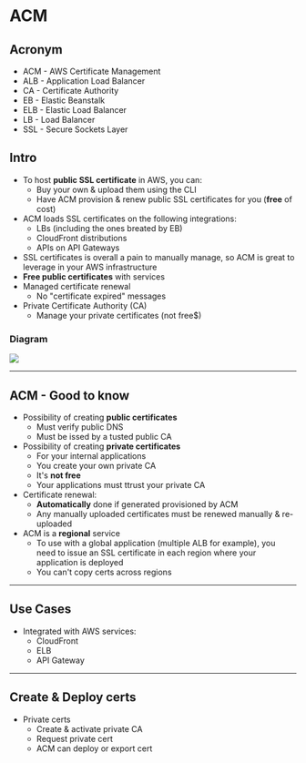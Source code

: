 # ACM

## Acronym
* ACM - AWS Certificate Management
* ALB - Application Load Balancer
* CA - Certificate Authority
* EB - Elastic Beanstalk
* ELB - Elastic Load Balancer
* LB - Load Balancer
* SSL - Secure Sockets Layer


## Intro
* To host **public SSL certificate** in AWS, you can:
  * Buy your own & upload them using the CLI
  * Have ACM provision & renew public SSL certificates for you (**free** of cost)
* ACM loads SSL certificates on the following integrations:
  * LBs (including the ones breated by EB)
  * CloudFront distributions
  * APIs on API Gateways
* SSL certificates is overall a pain to manually manage, so ACM is great to leverage in your AWS infrastructure
* **Free public certificates** with services
* Managed certificate renewal
  * No "certificate expired" messages
* Private Certificate Authority (CA)
  * Manage your private certificates (not free$)
  
### Diagram
[<img src="https://i.imgur.com/p3sjGja.png">](https://i.imgur.com/p3sjGja.png)

---

## ACM - Good to know
* Possibility of creating **public certificates**
  * Must verify public DNS
  * Must be issed by a tusted public CA
* Possibility of creating **private certificates**
  * For your internal applications
  * You create your own private CA
  * It's **not free**
  * Your applications must ttrust your private CA
* Certificate renewal:
  * **Automatically** done if generated provisioned by ACM
  * Any manually uploaded certificates must be renewed manually & re-uploaded
* ACM is a **regional** service
  * To use with a global application (multiple ALB for example), you need to issue an SSL certificate in each region where your application is deployed
  * You can't copy certs across regions

---

## Use Cases
* Integrated with AWS services:
  * CloudFront
  * ELB
  * API Gateway

---

## Create & Deploy certs
* Private certs
  * Create & activate private CA
  * Request private cert
  * ACM can deploy or export cert

